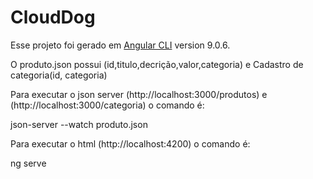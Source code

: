 # CloudDog

Esse projeto foi gerado em [Angular CLI](https://github.com/angular/angular-cli) version 9.0.6.

O produto.json possui (id,titulo,decrição,valor,categoria) e Cadastro de categoria(id, categoria)

Para executar o json server (http://localhost:3000/produtos) e (http://localhost:3000/categoria) o comando é:

json-server --watch produto.json 

Para executar o html (http://localhost:4200) o comando é:

ng serve

